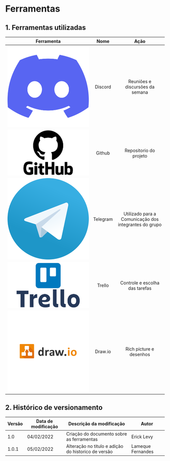 # Ferramentas

## 1. Ferramentas utilizadas

| Ferramenta | Nome     | Ação | 
 | :------: | :----------: | :---------------------------------------------------: |
 | ![drawing](../assets/img/discord.svg) | Discord | Reuniões e discursões da semana |
 | ![drawing](../assets/img/github.png) | Github | Repositorio do projeto |
 | ![drawing](../assets/img/telegram.png) | Telegram | Utilizado para a Comunicação dos integrantes do grupo |
 | ![drawing](../assets/img/trello.png)  | Trello | Controle e escolha das tarefas|
 | ![drawing](../assets/img/draw-io.png) | Draw.io | Rich picture e desenhos |


## 2. Histórico de versionamento

|Versão|Data de modificação|Descrição da modificação|Autor|
|-|-|-|-|
|1.0|04/02/2022|Criação do documento sobre as ferramentas|Erick Levy|
|1.0.1|05/02/2022|Alteração no titulo e adição do historico de versão|Lameque Fernandes|
